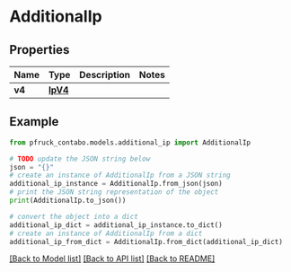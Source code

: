# AdditionalIp


## Properties

Name | Type | Description | Notes
------------ | ------------- | ------------- | -------------
**v4** | [**IpV4**](IpV4.md) |  | 

## Example

```python
from pfruck_contabo.models.additional_ip import AdditionalIp

# TODO update the JSON string below
json = "{}"
# create an instance of AdditionalIp from a JSON string
additional_ip_instance = AdditionalIp.from_json(json)
# print the JSON string representation of the object
print(AdditionalIp.to_json())

# convert the object into a dict
additional_ip_dict = additional_ip_instance.to_dict()
# create an instance of AdditionalIp from a dict
additional_ip_from_dict = AdditionalIp.from_dict(additional_ip_dict)
```
[[Back to Model list]](../README.md#documentation-for-models) [[Back to API list]](../README.md#documentation-for-api-endpoints) [[Back to README]](../README.md)


